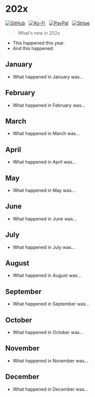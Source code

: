 # 202x

[![GitHub](https://srv-cdn.himpfen.io/badges/github/github-flat.svg)](https://github.com/sponsors/brandonhimpfen/) &nbsp; [![Ko-Fi](https://srv-cdn.himpfen.io/badges/kofi/kofi-flat.svg)](https://ko-fi.com/brandonhimpfen) &nbsp; [![PayPal](https://srv-cdn.himpfen.io/badges/paypal/paypal-flat.svg)](https://paypal.me/brandonhimpfen) &nbsp; [![Stripe](https://srv-cdn.himpfen.io/badges/stripe/stripe-flat.svg)](https://tinyurl.com/e8ymxdw3)

> What's new in 202x

* This happened this year.
* And this happened.

## January

* What happened in January was...

## February

* What happened in February was...

## March

* What happened in March was...

## April

* What happened in April was...

## May

* What happened in May was...

## June

* What happened in June was...

## July

* What happened in July was...

## August

* What happened in August was...

## September

* What happened in September was...

## October

* What happened in October was...

## November

* What happened in November was...

## December

* What happened in December was...
